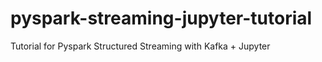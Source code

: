 # pyspark-streaming-jupyter-tutorial
Tutorial for Pyspark Structured Streaming with Kafka + Jupyter

